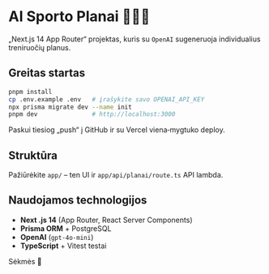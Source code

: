 # AI Sporto Planai 🏋️‍♀️🤖

„Next.js 14 App Router“ projektas, kuris su `OpenAI` sugeneruoja individualius treniruočių planus.

## Greitas startas

```bash
pnpm install
cp .env.example .env   # įrašykite savo OPENAI_API_KEY
npx prisma migrate dev --name init
pnpm dev               # http://localhost:3000
```

Paskui tiesiog „push“ į GitHub ir su Vercel viena‑mygtuko deploy.

## Struktūra

Pažiūrėkite `app/` – ten UI ir `app/api/planai/route.ts` API lambda.

## Naudojamos technologijos

* **Next .js 14** (App Router, React Server Components)
* **Prisma ORM** + PostgreSQL
* **OpenAI** (`gpt-4o-mini`)
* **TypeScript** + Vitest testai

Sėkmės 💪